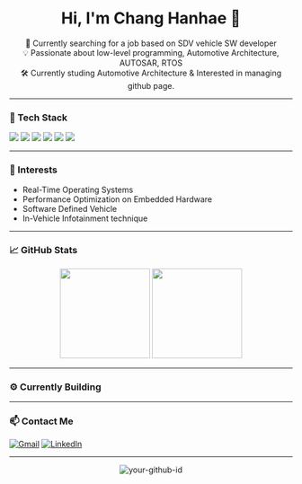 <h1 align="center">Hi, I'm Chang Hanhae 👋</h1>

<p align="center">
  🚗 Currently searching for a job based on SDV vehicle SW developer<br/>
  💡 Passionate about low-level programming, Automotive Architecture, AUTOSAR, RTOS<br/>
  🛠️ Currently studing Automotive Architecture & Interested in managing github page.
</p>

---

### 🔧 Tech Stack
<p>
  <img src="https://img.shields.io/badge/C-A8B9CC?style=for-the-badge&logo=c&logoColor=black"/>
  <img src="https://img.shields.io/badge/C++-00599C?style=for-the-badge&logo=cplusplus&logoColor=white"/>
  <img src="https://img.shields.io/badge/Embedded-Critical%20Thinking-blueviolet?style=for-the-badge"/>
  <img src="https://img.shields.io/badge/Python-3776AB?style=for-the-badge&logo=python&logoColor=white"/>
  <img src="https://img.shields.io/badge/ARM-Microcontrollers-lightgrey?style=for-the-badge"/>
  <img src="https://img.shields.io/badge/RTOS-FreeRTOS-informational?style=for-the-badge"/>
</p>

---

### 🛞 Interests  
- Real-Time Operating Systems  
- Performance Optimization on Embedded Hardware
- Software Defined Vehicle
- In-Vehicle Infotainment technique

---

### 📈 GitHub Stats
<p align="center">
  <img src="https://github-readme-stats.vercel.app/api?username=YourGitHubID&show_icons=true&theme=tokyonight" height="160"/>
  <img src="https://github-readme-streak-stats.herokuapp.com/?user=YourGitHubID&theme=tokyonight" height="160"/>
</p>

---

### ⚙️ Currently Building


---

### 📫 Contact Me
[![Gmail](https://img.shields.io/badge/gmail-D14836?style=flat-square&logo=gmail&logoColor=white)](mailto:hansun333@gmail.com)
[![LinkedIn](https://img.shields.io/badge/linkedin-0A66C2?style=flat-square&logo=linkedin&logoColor=white)](https://www.linkedin.com/in/%ED%95%9C%ED%95%B4-%EC%9E%A5-b45149285/)

---

<!-- Optional: 방문자 수 -->
<p align="center">
  <img src="https://komarev.com/ghpvc/?username=YourGitHubID&label=Profile%20views&color=0e75b6&style=flat" alt="your-github-id" />
</p>
